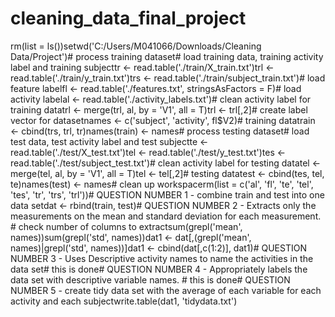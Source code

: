 # cleaning_data_final_project

rm(list = ls())setwd('C:/Users/M041066/Downloads/Cleaning Data/Project')# process training dataset# load training data, training activity label and training subjecttr <- read.table('./train/X_train.txt')trl <- read.table('./train/y_train.txt')trs <- read.table('./train/subject_train.txt')# load feature labelfl <- read.table('./features.txt', stringsAsFactors = F)# load activity labelal <- read.table('./activity_labels.txt')# clean activity label for training datatrl <- merge(trl, al, by = 'V1', all = T)trl <- trl[,2]# create label vector for datasetnames <- c('subject', 'activity', fl$V2)# training datatrain <- cbind(trs, trl, tr)names(train) <- names# process testing dataset# load test data, test activity label and test subjectte <- read.table('./test/X_test.txt')tel <- read.table('./test/y_test.txt')tes <- read.table('./test/subject_test.txt')# clean activity label for testing datatel <- merge(tel, al, by = 'V1', all = T)tel <- tel[,2]# testing datatest <- cbind(tes, tel, te)names(test) <- names# clean up workspacerm(list = c('al', 'fl', 'te', 'tel', 'tes', 'tr', 'trs', 'trl'))# QUESTION NUMBER 1 - combine train and test into one data setdat <- rbind(train, test)# QUESTION NUMBER 2 - Extracts only the measurements on the mean and standard deviation for each measurement. # check number of columns to extractsum(grepl('mean', names))sum(grepl('std', names))dat1 <- dat[,(grepl('mean', names)|grepl('std', names))]dat1 <- cbind(dat[,c(1:2)], dat1)# QUESTION NUMBER 3 - Uses Descriptive activity names to name the activities in the data set# this is done# QUESTION NUMBER 4 - Appropriately labels the data set with descriptive variable names. # this is done# QUESTION NUMBER 5 - create tidy data set with the average of each variable for each activity and each subjectwrite.table(dat1, 'tidydata.txt')
